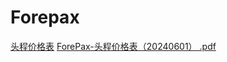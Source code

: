 # Forepax

[头程价格表](https://github.com/user-attachments/files/15815868/ForePax-.20240401.pdf)
[ForePax-头程价格表（20240601） .pdf](https://github.com/user-attachments/files/15816162/ForePax-.20240601.pdf)
